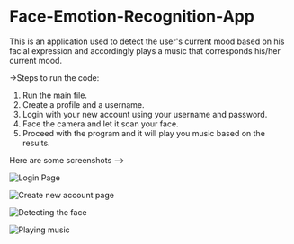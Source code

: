 # Face-Emotion-Recognition-App
This is an application used to detect the user's current mood based on his facial expression and accordingly plays a music that corresponds his/her current mood.

->Steps to run the code:
 1. Run the main file.
 2. Create a profile and a username.
 3. Login with your new account using your username and password.
 4. Face the camera and let it scan your face.
 5. Proceed with the program and it will play you music based on the results.


Here are some screenshots -->

![Login Page](https://user-images.githubusercontent.com/89541126/137497123-eddf5541-accd-4da3-b1ba-78c34a61ac2d.png)

![Create new account page](https://user-images.githubusercontent.com/89541126/137497158-ad32c11b-93a2-4004-81bf-1f13e19f9ff9.png)

![Detecting the face](https://user-images.githubusercontent.com/89541126/137497173-5184b04a-1779-4cb7-8bb6-966860cfe6d9.png)

![Playing music](https://user-images.githubusercontent.com/89541126/137497197-678d9a30-291f-4790-85bb-043f8e8614ed.png)
